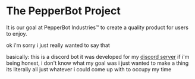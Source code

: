 # The PepperBot Project

It is our goal at PepperBot Industries:tm: to create a quality product for users to enjoy.

ok i'm sorry i just really wanted to say that

basically:
this is a discord bot
it was developed for my [discord server](https://discord.gg/UMaFC6tjKu)
if i'm being honest, i don't know what my goal was
i just wanted to make a thing
its literally all just whatever i could come up with to occupy my time

